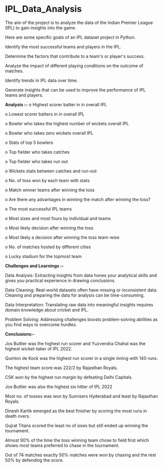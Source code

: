 # IPL_Data_Analysis
The aim of the project is to analyze the data of the Indian Premier League (IPL) to gain insights into the game.

Here are some specific goals of an IPL dataset project in Python.

Identify the most successful teams and players in the IPL.

Determine the factors that contribute to a team's or player's success.

Analyze the impact of different playing conditions on the outcome of matches.

Identify trends in IPL data over time.

Generate insights that can be used to improve the performance of IPL teams and players.

**Analysis :-**
o Highest scorer batter in in overall IPL

o Lowest scorer batters in in overall IPL

o Bowler who takes the highest number of wickets overall IPL

o Bowler who takes zero wickets overall IPL

o Stats of top 5 bowlers

o Top fielder who takes catches

o Top fielder who takes run out

o Wickets stats between catches and run-out

o No. of toss won by each team with stats

o Match winner teams after winning the toss

o Are there any advantages in winning the match after winning the toss?

o The most successful IPL teams

o Most sixes and most fours by individual and teams

o Most likely decision after winning the toss

o Most likely a decision after winning the toss team-wise

o No. of matches hosted by different cities

o Lucky stadium for the topmost team


**Challenges and Learnings :-**

Data Analysis: Extracting insights from data hones your analytical skills and gives you practical experience in drawing conclusions.

Data Cleaning: Real-world datasets often have missing or inconsistent data. Cleaning and preparing the data for analysis can be time-consuming.

Data Interpretation: Translating raw data into meaningful insights requires domain knowledge about cricket and IPL.

Problem Solving: Addressing challenges boosts problem-solving abilities as you find ways to overcome hurdles.

**Conclusions:-**

Jos Buttler was the highest run scorer and Yuzvendra Chahal was the highest wicket-taker of IPL 2022.

Quinton de Kock was the highest run scorer in a single inning with 140 runs.

The highest team score was 222/2 by Rajasthan Royals.

CSK won by the highest run margin by defeating Delhi Capitals.

Jos Buttler was also the highest six hitter of IPL 2022

Most no. of tosses was won by Sunrisers Hyderabad and least by Rajasthan Royals.

Dinesh Kartik emerged as the best finisher by scoring the most runs in death overs.

Gujrat Titans scored the least no of sixes but still ended up winning the tournament.

Almost 90% of the time the toss winning team chose to field first which shows most teams preferred to chase in the tournament.

Out of 74 matches exactly 50% matches were won by chasing and the rest 50% by defending the score.
